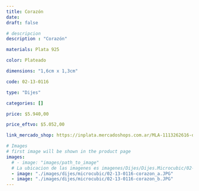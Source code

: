 ```yaml
---
title: Corazón
date: 
draft: false

# descripcion
description : "Corazón"

materials: Plata 925

color: Plateado

dimensions: "1,6cm x 1,3cm"

code: 02-13-0116

type: "Dijes"

categories: []

price: $5.940,00

price_eftvo: $5.052,00

link_mercado_shop: https://inplata.mercadoshops.com.ar/MLA-1113262616-dije-plata-corazón-con-cristales-cubic-calado-_JM

# Images
# first image will be shown in the product page
images:
  # - image: "images/path_to_image"
  # La ubicacion de las imagenes es imagenes/Dijes/Dijes.Microcubic/02-13-0116-corazon
  - image: "./images/dijes/microcubic/02-13-0116-corazon_a.JPG"
  - image: "./images/dijes/microcubic/02-13-0116-corazon_b.JPG"
---
```

